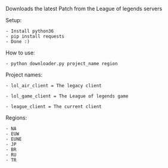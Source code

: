 Downloads the latest Patch from the League of legends servers
	
Setup:
	
	- Install python36
	- pip install requests
	- Done :)
	
How to use:
	
	- python downloader.py project_name region
	
Project names:

	- lol_air_client = The legacy client
	
	- lol_game_client = The League of legends game
	
	- league_client = The current client
	
Regions:
	
	- NA
	- EUW
	- EUNE
	- JP
	- BR
	- RU
	- TR
 
